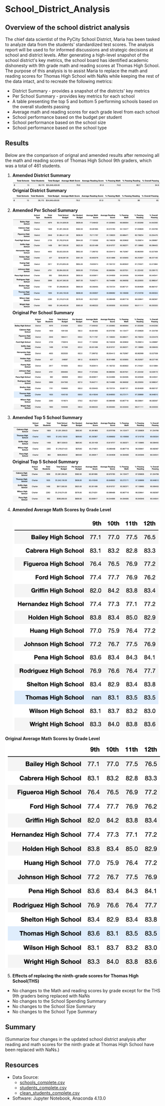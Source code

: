 # School_District_Analysis
## Overview of the school district analysis
The chief data scientist of the PyCity School District, Maria has been tasked to analyze data from the students' standardized test scores. The analysis report will be used to for informed discussions and strategic decisions at school and district levels. After generating a high-level snapshot of the school district's key metrics, the school board has identified academic dishonesty with 9th grade math and reading scores at Thomas High School. The purpose of this analysis is to assist Maria to replace the math and reading scores for Thomas High School with NaNs while keeping the rest of the data intact, and to recreate the following metrics:
* District Summary - provides a snapshot of the districts' key metrics
* Per School Summary - provides key metrics for each school
* A table presenting the top 5 and bottom 5 performing schools based on the overall students passing
* Average math and reading scores for each grade level from each school
* School performance based on the budget per student
* School performance based on the school size
* School performance based on the school type

## Results
Below are the comparison of orignal and amended results after removing all the math and reading scores of Thomas High School 9th graders, which was a total of 461 students. 

1. **Amended District Summary**
![Amended district summary](https://github.com/lilyhanhub/School_District_Analysis/blob/main/Screenshots%20/district_summary_amended.png)
   **Orignial District Summary**
![Original district summary](https://github.com/lilyhanhub/School_District_Analysis/blob/main/Screenshots%20/district_summary_original.png)

2. **Amended Per School Summary**
![Amended School Summary](https://github.com/lilyhanhub/School_District_Analysis/blob/main/Screenshots%20/school_summary_amended.png)
  **Original Per School Summary**
![Original School Summary](https://github.com/lilyhanhub/School_District_Analysis/blob/main/Screenshots%20/school_summary_original.png)

3. **Amended Top 5 School Summary**
![Amended Top 5 School Summary](https://github.com/lilyhanhub/School_District_Analysis/blob/main/Screenshots%20/top5schools_amended.png)
  **Original Top 5 School Summary**
![Original Top 5 School Summary](https://github.com/lilyhanhub/School_District_Analysis/blob/main/Screenshots%20/top5schools_original.png)

4. **Amended Average Math Scores by Grade Level**
![Amended Scores by Grade Level](https://github.com/lilyhanhub/School_District_Analysis/blob/main/Screenshots%20/math_scores_by_grade_amended.png)

  **Original Average Math Scores by Grade Level**
![Original Scores by Grade Level](https://github.com/lilyhanhub/School_District_Analysis/blob/main/Screenshots%20/math_scores_by_grade_original.png)

5. **Effects of replacing the ninth-grade scores for Thomas High School(THS)**
  * No changes to the Math and reading scores by grade except for the THS 9th graders being replaced with NaNs
  * No changes to the School Spending Summary 
  * No changes to the School Size Summary
  * No changes to the School Type Summary

## Summary
(Summarize four changes in the updated school district analysis after reading and math scores for the ninth grade at Thomas High School have been replaced with NaNs.)

## Resources
* Data Source: 
  * [schools_complete.csv](https://github.com/lilyhanhub/School_District_Analysis/blob/main/Resources/schools_complete.csv)
  * [students_complete.csv](https://github.com/lilyhanhub/School_District_Analysis/blob/main/Resources/students_complete.csv)
  * [clean_students_complete.csv](https://github.com/lilyhanhub/School_District_Analysis/blob/main/Resources/clean_students_complete.csv)
* Software: Jupyter Notebook, Anaconda 4.13.0
